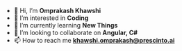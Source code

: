 - 👋 Hi, I’m **Omprakash Khawshi**
- 👀 I’m interested in **Coding**
- 🌱 I’m currently learning **New Things**
- 💞️ I’m looking to collaborate on **Angular, C#**
- 📫 How to reach me **khawshi.omprakash@prescinto.ai**

<!---
Omprakash khawshi/Omprakash khawshi is a ✨ special ✨ repository because its `README.md` (this file) appears on your GitHub profile.
You can click the Preview link to take a look at your changes.
--->
